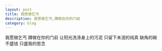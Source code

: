 ```yaml
---
layout: post
title: 我愿做乞丐
description: 我愿做乞丐,蹲做在你的门前
category: blog
---
```



我愿做乞丐
蹲做在你的门前
让阳光洗涤身上的污泥
只留下未泯的纯真
缺角的碗
不盛钱
只盛我的思念
